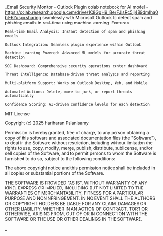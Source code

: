 _Email Security Monitor - Outlook Plugin
colab notebook for AI model - https://colab.research.google.com/drive/1C8GgH9_BexFJlsRc5ij4B9dmIha0bI-6?usp=sharing
seamlessly with Microsoft Outlook to detect spam and phishing emails in real-time using machine learning.
Features

    Real-time Email Analysis: Instant detection of spam and phishing emails

    Outlook Integration: Seamless plugin experience within Outlook

    Machine Learning Powered: Advanced ML models for accurate threat detection

    SOC Dashboard: Comprehensive security operations center dashboard

    Threat Intelligence: Database-driven threat analysis and reporting

    Multi-platform Support: Works on Outlook Desktop, Web, and Mobile

    Automated Actions: Delete, move to junk, or report threats automatically

    Confidence Scoring: AI-driven confidence levels for each detection


MIT License

Copyright (c) 2025 Hariharan Palanisamy

Permission is hereby granted, free of charge, to any person obtaining a copy
of this software and associated documentation files (the "Software"), to deal
in the Software without restriction, including without limitation the rights
to use, copy, modify, merge, publish, distribute, sublicense, and/or sell
copies of the Software, and to permit persons to whom the Software is
furnished to do so, subject to the following conditions:

The above copyright notice and this permission notice shall be included in all
copies or substantial portions of the Software.

THE SOFTWARE IS PROVIDED "AS IS", WITHOUT WARRANTY OF ANY KIND, EXPRESS OR
IMPLIED, INCLUDING BUT NOT LIMITED TO THE WARRANTIES OF MERCHANTABILITY,
FITNESS FOR A PARTICULAR PURPOSE AND NONINFRINGEMENT. IN NO EVENT SHALL THE
AUTHORS OR COPYRIGHT HOLDERS BE LIABLE FOR ANY CLAIM, DAMAGES OR OTHER
LIABILITY, WHETHER IN AN ACTION OF CONTRACT, TORT OR OTHERWISE, ARISING FROM,
OUT OF OR IN CONNECTION WITH THE SOFTWARE OR THE USE OR OTHER DEALINGS IN THE
SOFTWARE.

_
